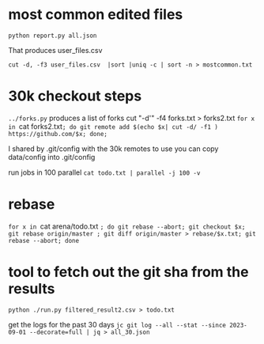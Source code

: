 
# most common edited files

```
python report.py all.json 
```

That produces user_files.csv

```
cut -d, -f3 user_files.csv  |sort |uniq -c | sort -n > mostcommon.txt

```



# 30k checkout steps

`../forks.py` produces a list of forks
cut "-d'" -f4 forks.txt > forks2.txt
`for x in `cat forks2.txt`; do git remote add $(echo $x| cut -d/ -f1 ) https://github.com/$x; done; `

I shared by .git/config with the 30k remotes
to use you can copy data/config into .git/config 


run jobs in 100 parallel
`cat todo.txt | parallel -j 100 -v`


# rebase 
`for x in `cat arena/todo.txt `; do git rebase --abort; git checkout $x; git rebase origin/master ; git diff origin/master > rebase/$x.txt; git rebase --abort; done`


# tool to fetch out the git sha from the results

`python ./run.py filtered_result2.csv > todo.txt`

get the logs for the past 30 days
`jc git log --all --stat --since 2023-09-01 --decorate=full | jq > all_30.json`
